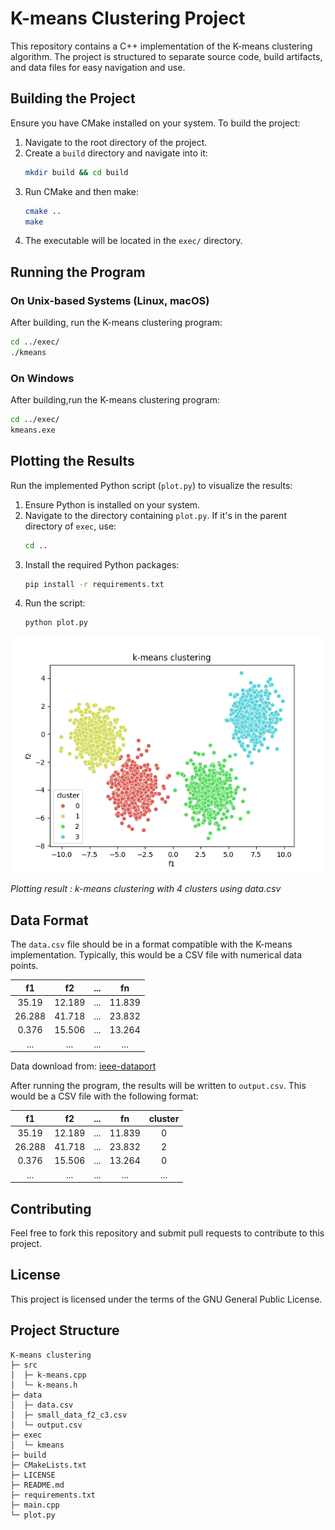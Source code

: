 # K-means Clustering Project

This repository contains a C++ implementation of the K-means clustering algorithm. The project is structured to separate source code, build artifacts, and data files for easy navigation and use.

## Building the Project

Ensure you have CMake installed on your system. To build the project:

1. Navigate to the root directory of the project.
2. Create a `build` directory and navigate into it:
   ```bash
   mkdir build && cd build
   ```
3. Run CMake and then make:
   ```bash
   cmake ..
   make
   ```
4. The executable will be located in the `exec/` directory.

## Running the Program

### On Unix-based Systems (Linux, macOS)

After building, run the K-means clustering program:
   ```bash
   cd ../exec/
   ./kmeans
   ```

### On Windows
After building,run the K-means clustering program:
   ```bash
   cd ../exec/
   kmeans.exe
   ```

## Plotting the Results

Run the implemented Python script (`plot.py`) to visualize the results:

1. Ensure Python is installed on your system.
2. Navigate to the directory containing `plot.py`. If it's in the parent directory of `exec`, use:
   ```bash
   cd ..
   ```
3. Install the required Python packages:
   ```bash
   pip install -r requirements.txt
   ```
4. Run the script:
   ```bash
   python plot.py
   ```
![Plotting result](assets/result.png)

*Plotting result : k-means clustering with 4 clusters using data.csv*

## Data Format

The `data.csv` file should be in a format compatible with the K-means implementation. Typically, this would be a CSV file with numerical data points.

| f1 | f2 | ... | fn |
| :-------: | :-------: | :-------: | :-------: |
| 35.19   | 12.189  | ... | 11.839 |
| 26.288  | 41.718  | ... | 23.832 |
| 0.376   | 15.506  | ... | 13.264 |
| ...     | ...     | ... | ... |
 
Data download from: [ieee-dataport](https://ieee-dataport.org/open-access/gaussian-blobs-varying-numbers-samples-centers-and-features)

After running the program, the results will be written to `output.csv`. This would be a CSV file with the following format: 

| f1 | f2 | ... | fn | cluster |
| :-------: | :-------: | :-------: | :-------: | :-------: |
| 35.19   | 12.189  | ... | 11.839 | 0
| 26.288  | 41.718  | ... | 23.832 | 2
| 0.376   | 15.506  | ... | 13.264 | 0
| ...     | ...     | ... | ... | ...

## Contributing

Feel free to fork this repository and submit pull requests to contribute to this project.

## License

This project is licensed under the terms of the GNU General Public License.

## Project Structure

```plaintext
K-means clustering
├─ src
│  ├─ k-means.cpp
│  └─ k-means.h
├─ data
│  ├─ data.csv
│  ├─ small_data_f2_c3.csv
│  └─ output.csv
├─ exec
│  └─ kmeans
├─ build
├─ CMakeLists.txt
├─ LICENSE
├─ README.md
├─ requirements.txt
├─ main.cpp
└─ plot.py
```
